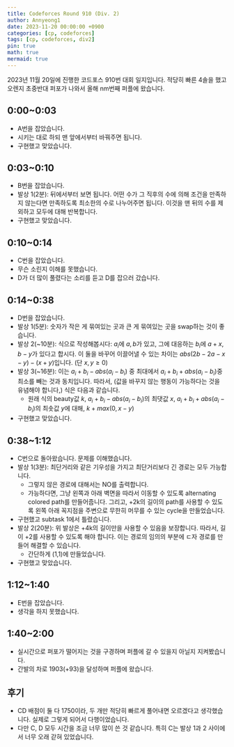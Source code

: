 ```yaml
---
title: Codeforces Round 910 (Div. 2)
author: Annyeong1
date: 2023-11-20 00:00:00 +0900
categories: [cp, codeforces]
tags: [cp, codeforces, div2]
pin: true
math: true
mermaid: true
---
```

2023년 11월 20일에 진행한 코드포스 910번 대회 일지입니다. 적당히 빠른 4솔을 했고 오렌지 초중반대 퍼포가 나와서 올해 nm번째 퍼플에 왔습니다.

## 0:00~0:03
- A번을 잡았습니다.
- 시키는 대로 하되 맨 앞에서부터 바꿔주면 됩니다.
- 구현했고 맞았습니다.

## 0:03~0:10
- B번을 잡았습니다.
- 발상 1(2분): 뒤에서부터 보면 됩니다. 어떤 수가 그 직후의 수에 의해 조건을 만족하지 않는다면 만족하도록 최소한의 수로 나누어주면 됩니다. 이것을 맨 뒤의 수를 제외하고 모두에 대해 반복합니다.
- 구현했고 맞았습니다.

## 0:10~0:14
- C번을 잡았습니다.
- 무슨 소린지 이해를 못했습니다.
- D가 더 많이 풀렸다는 소리를 듣고 D를 잡으러 갔습니다.

## 0:14~0:38
- D번을 잡았습니다.
- 발상 1(5분): 숫자가 작은 게 묶여있는 곳과 큰 게 묶여있는 곳을 swap하는 것이 좋습니다. 
- 발상 2(~10분): 식으로 작성해봅시다: $a_i$에 $a, b$가 있고, 그에 대응하는 $b_i$에 $a+x,b-y$가 있다고 합시다. 이 둘을 바꾸어 이끌어낼 수 있는 차이는 $abs(2b-2a-x-y) - (x+y)$입니다. (단 $x,y \geq 0$)
- 발상 3(~16분): 이는 $a_i+b_i-abs(a_i-b_i)$ 중 최대에서 $a_i+b_i+abs(a_i-b_i)$중 최소를 빼는 것과 동치입니다. 따라서, (값을 바꾸지 않는 행동이 가능하다는 것을 유념해야 합니다,) 식은 다음과 같습니다.
	- 원래 식의 beauty값 $k$, $a_i+b_i-abs(a_i-b_i)$의 최댓값 $x$, $a_i+b_i+abs(a_i-b_i)$의 최솟값 $y$에 대해, $k+max(0,x-y)$
- 구현했고 맞았습니다.

## 0:38~1:12
- C번으로 돌아왔습니다. 문제를 이해했습니다.
- 발상 1(3분): 최단거리와 같은 기우성을 가지고 최단거리보다 긴 경로는 모두 가능합니다. 
	- 그렇지 않은 경로에 대해서는 NO를 출력합니다.
	- 가능하다면, 그냥 왼쪽과 아래 벽면을 따라서 이동할 수 있도록 alternating colored path를 만들어줍니다. 그리고, +2k의 길이의 path를 사용할 수 있도록 왼쪽 아래 꼭지점을 주변으로 무한히 머무를 수 있는 cycle을 만들었습니다.
- 구현했고 subtask 1에서 틀렸습니다.
- 발상 2(20분): 위 발상은 +4k의 길이만을 사용할 수 있음을 보장합니다. 따라서, 길이 +2를 사용할 수 있도록 해야 합니다. 이는 경로의 임의의 부분에 ㄷ자 경로를 만들어 해결할 수 있습니다.
	- 간단하게 (1,1)에 만들었습니다.
- 구현했고 맞았습니다.

## 1:12~1:40
- E번을 잡았습니다.
- 생각을 하지 못했습니다.

## 1:40~2:00
- 실시간으로 퍼포가 떨어지는 것을 구경하며 퍼플에 갈 수 있을지 아닐지 지켜봤습니다.
- 간발의 차로 1903(+93)을 달성하며 퍼플에 왔습니다.

## 후기
- CD 배점이 둘 다 1750이라, 두 개만 적당히 빠르게 풀어내면 오르겠다고 생각했습니다. 실제로 그렇게 되어서 다행이었습니다.
- 다만 C, D 모두 시간을 조금 너무 많이 쓴 것 같습니다. 특히 C는 발상 1과 2 사이에서 너무 오래 갇혀 있었습니다.
